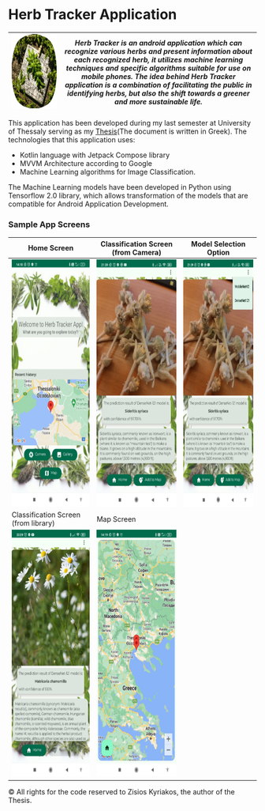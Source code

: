 # Herb Tracker Application

|<img src="img_files/HerbTrackerIcon.png" alt="herbtrackericon" width="800" height="150"/>|***Herb Tracker is an android application which can recognize various herbs and present information about each recognized herb, it utilizes machine learning techniques and specific algorithms suitable for use on mobile phones. The idea behind Herb Tracker application is a combination of facilitating the public in identifying herbs, but also the shift towards a greener and more sustainable life.***|
|-|-|

This application has been developed during my last semester at University of Thessaly serving as my [Thesis](https://www.e-ce.uth.gr/wp-content/uploads/formidable/59/Zisios_kyriakos.pdf)(The document is written in Greek).
The technologies that this application uses:
* Kotlin language with Jetpack Compose library
* MVVM Architecture according to Google
* Machine Learning algorithms for Image Classification.

The Machine Learning models have been developed in Python using Tensorflow 2.0 library, which allows transformation of the models that are compatible for Android Application Development.

### Sample App Screens
| Home Screen | Classification Screen<br/>(from Camera) | Model Selection Option |
|-------------|-----------------------|------------------------|
|<img src="img_files/1.jpg" alt="home_screen" width="300" height="500"/>|<img src="img_files/2.jpg" alt="classification_screen" width="300" height="500"/>|<img src="img_files/3.jpg" alt="model_selection_option" width="300" height="500"/>|
| Classification Screen<br/>(from library) | Map Screen | |
|<img src="img_files/4.jpg" alt="home_screen" width="300" height="500"/>|<img src="img_files/5.jpg" alt="home_screen" width="300" height="500"/>| |


&copy; All rights for the code reserved to Zisios Kyriakos, the author of the Thesis.
